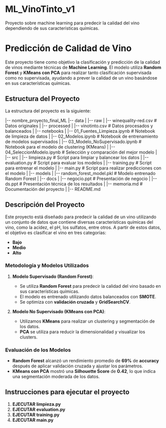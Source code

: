 # ML_VinoTinto_v1
Proyecto sobre machine learning para predecir la calidad del vino dependiendo de sus caracteristicas químicas.

# Predicción de Calidad de Vino

Este proyecto tiene como objetivo la clasificación y predicción de la calidad de vinos mediante técnicas de **Machine Learning**. El modelo utiliza **Random Forest** y **KMeans con PCA** para realizar tanto clasificación supervisada como no supervisada, ayudando a prever la calidad de un vino basándose en sus características químicas.

## **Estructura del Proyecto**

La estructura del proyecto es la siguiente:

|-- nombre_proyecto_final_ML
|-- data
| |-- raw
| |-- winequality-red.csv # Datos originales
| |-- processed
| |-- vinotinto.csv # Datos procesados y balanceados
|
|-- notebooks
| |-- 01_Fuentes_Limpieza.ipynb # Notebook de limpieza de datos
| |-- 02_Modelos.ipynb # Notebook de entrenamiento de modelos supervisados
| |-- 03_Modelo_NoSupervisado.ipynb # Notebook para el modelo de clustering (KMeans)
| |-- 04_SeleccionModelo.ipynb # Selección y comparación del mejor modelo
|
|-- src
| |-- limpieza.py # Script para limpiar y balancear los datos
| |-- evaluation.py # Script para evaluar los modelos
| |-- training.py # Script para entrenar el modelo
| |-- main.py # Script para realizar predicciones con el modelo
|
|-- models
| |-- random_forest_model.pkl # Modelo entrenado Random Forest
|
|-- docs
| |-- negocio.ppt # Presentación de negocio
| |-- ds.ppt # Presentación técnica de los resultados
| |-- memoria.md # Documentación del proyecto
|
|-- README.md


## **Descripción del Proyecto**

Este proyecto está diseñado para predecir la calidad de un vino utilizando un conjunto de datos que contiene diversas características químicas del vino, como la acidez, el pH, los sulfatos, entre otros. A partir de estos datos, el objetivo es clasificar el vino en tres categorías:

- **Bajo**
- **Medio**
- **Alto**

### **Metodología y Modelos Utilizados**

1. **Modelo Supervisado (Random Forest)**:
   - Se utiliza **Random Forest** para predecir la calidad del vino basado en sus características químicas.
   - El modelo es entrenado utilizando datos balanceados con **SMOTE**.
   - Se optimiza con **validación cruzada** y **GridSearchCV**.

2. **Modelo No Supervisado (KMeans con PCA)**:
   - Utilizamos **KMeans** para realizar un clustering y segmentación de los datos.
   - **PCA** se utiliza para reducir la dimensionalidad y visualizar los clusters.

### **Evaluación de los Modelos**
- **Random Forest** alcanzó un rendimiento promedio de **69%** de **accuracy** después de aplicar validación cruzada y ajustar los parámetros.
- **KMeans con PCA** mostró una **Silhouette Score** de **0.42**, lo que indica una segmentación moderada de los datos.

## **Instrucciones para ejecutar el proyecto**

1. **EJECUTAR limpieza.py**
2. **EJECUTAR evaluation.py**
3. **EJECUTAR training.py**
4. **EJECUTAR main.py**

